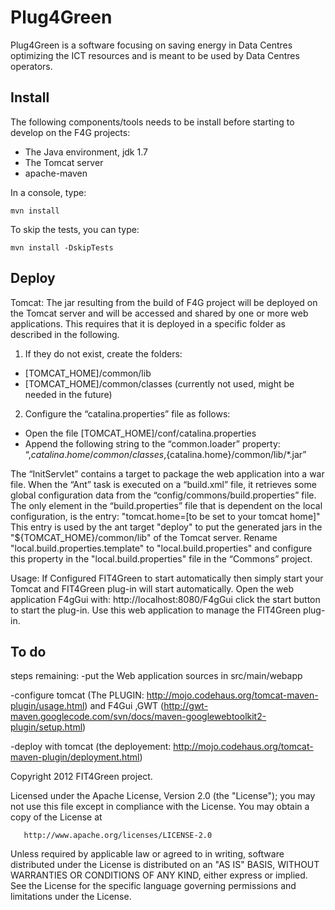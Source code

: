 ﻿Plug4Green
==========

Plug4Green is a software focusing on saving energy in Data Centres optimizing the ICT resources and is meant to be used by Data Centres operators.


Install
------------

The following components/tools needs to be install before starting to develop on the F4G projects:
* The Java environment, jdk 1.7
* The Tomcat server 
* apache-maven

In a console, type:

    mvn install

To skip the tests, you can type:

    mvn install -DskipTests


Deploy
------


Tomcat:
The jar resulting from the build of F4G project will be deployed on the Tomcat server and will be accessed and 
shared by one or more web applications. This requires that it is deployed in a specific folder as described 
in the following.
1.	If they do not exist, create the folders:
*	[TOMCAT_HOME]/common/lib
*	[TOMCAT_HOME]/common/classes (currently not used, might be needed in the future)

2.	Configure the “catalina.properties” file as follows:
*	Open the file [TOMCAT_HOME]/conf/catalina.properties
*	Append  the following string to the  “common.loader” property:
“,${catalina.home}/common/classes,${catalina.home}/common/lib/*.jar”


The “InitServlet”  contains a target to package the web application into a war file.
When the “Ant” task is executed on a “build.xml” file, it retrieves some global configuration data from the 
“config/commons/build.properties” file.
The only element in the “build.properties” file that is dependent on the local configuration, is the entry: 
"tomcat.home=[to be set to your tomcat home]"
This entry is used by the ant target "deploy" to put the generated jars in the "${TOMCAT_HOME}/common/lib" of the Tomcat server.
Rename "local.build.properties.template" to "local.build.properties" and configure this property in the "local.build.properties" 
file in the “Commons” project.

Usage:
If Configured FIT4Green to start automatically then simply start your Tomcat and FIT4Green plug-in will start automatically.
Open the web application F4gGui with: http://localhost:8080/F4gGui click the start button to start the plug-in.
Use this web application to manage the FIT4Green plug-in.


To do
-----


steps remaining:
-put the Web application sources in src/main/webapp

-configure tomcat (The PLUGIN: http://mojo.codehaus.org/tomcat-maven-plugin/usage.html)
	and F4Gui ,GWT (http://gwt-maven.googlecode.com/svn/docs/maven-googlewebtoolkit2-plugin/setup.html)

-deploy with tomcat (the deployement: http://mojo.codehaus.org/tomcat-maven-plugin/deployment.html)



Copyright 2012 FIT4Green project.

   Licensed under the Apache License, Version 2.0 (the "License");
   you may not use this file except in compliance with the License.
   You may obtain a copy of the License at

       http://www.apache.org/licenses/LICENSE-2.0

   Unless required by applicable law or agreed to in writing, software
   distributed under the License is distributed on an "AS IS" BASIS,
   WITHOUT WARRANTIES OR CONDITIONS OF ANY KIND, either express or implied.
   See the License for the specific language governing permissions and
   limitations under the License.
